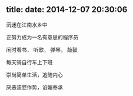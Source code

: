 title: 
date: 2014-12-07 20:30:06
---

沉迷在江南水乡中

正努力成为一名有意思的程序员

闲时看书， 听歌， 弹琴， 敲鼓

每天骑自行车上下班

崇尚简单生活，追随内心

厌恶装腔作势，谄媚奉承  




